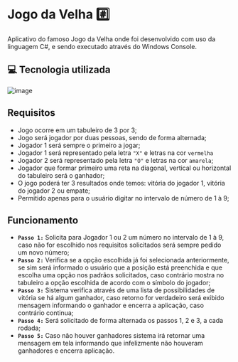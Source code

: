 # Jogo da Velha :hash:
Aplicativo do famoso Jogo da Velha onde foi desenvolvido com uso da linguagem C#, e sendo executado através do Windows Console.

💻 Tecnologia utilizada
---------
![image](https://img.shields.io/badge/C%23-239120?style=for-the-badge&logo=c-sharp&logoColor=white)

## Requisitos
- Jogo ocorre em um tabuleiro de 3 por 3;
- Jogo será jogador por duas pessoas, sendo de forma alternada;
- Jogador 1 será sempre o primeiro a jogar;
- Jogador 1 será representado pela letra `"X"` e letras na cor `vermelha`
- Jogador 2 será representado pela letra `"O"` e letras na cor `amarela`;
- Jogador que formar primeiro uma reta na diagonal, vertical ou horizontal do tabuleiro será o ganhador;
- O jogo poderá ter 3 resultados onde temos: vitória do jogador 1, vitória do jogador 2 ou empate;
- Permitido apenas para o usuário digitar no intervalo de número de 1 à 9;

## Funcionamento
- <b>`Passo 1:`</b> Solicita para Jogador 1 ou 2 um número no intervalo de 1 à 9, caso não for escolhido nos requisitos solicitados será sempre pedido um novo número;
- <b>`Passo 2:`</b> Verifica se a opção escolhida já foi selecionada anteriormente, se sim será informado o usuário que a posição está preenchida e que escolha uma opção nos padrãos solicitados, caso contrário mostra no tabuleiro a opção escolhida de acordo com o símbolo do jogador;
- <b>`Passo 3:`</b> Sistema verifica através de uma lista de possibilidades de vitória se há algum ganhador, caso retorno for verdadeiro será exibido mensagem informando o ganhador e encerra a aplicação, caso contrário continua;
- <b>`Passo 4:`</b> Será solicitado de forma alternada os passos 1, 2 e 3, a cada rodada;
- <b>`Passo 5:`</b> Caso não houver ganhadores sistema irá retornar uma mensagem em tela informando que infelizmente não houveram ganhadores e encerra aplicação.
